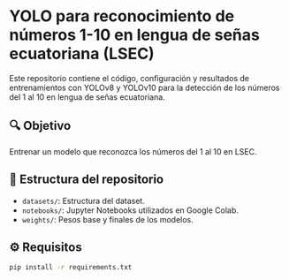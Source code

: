 # YOLO para reconocimiento de números 1-10 en lengua de señas ecuatoriana (LSEC)

Este repositorio contiene el código, configuración y resultados de entrenamientos con YOLOv8 y YOLOv10 para la detección de los números del 1 al 10 en lengua de señas ecuatoriana.

## 🔍 Objetivo
Entrenar un modelo que reconozca los números del 1 al 10 en LSEC.

## 📂 Estructura del repositorio

- `datasets/`: Estructura del dataset.
- `notebooks/`: Jupyter Notebooks utilizados en Google Colab.
- `weights/`: Pesos base y finales de los modelos.

## ⚙️ Requisitos

```bash
pip install -r requirements.txt
